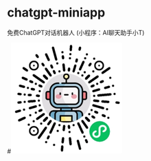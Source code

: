 # chatgpt-miniapp

免费ChatGPT对话机器人 (小程序：AI聊天助手小T)

#![AI聊天助手](https://github.com/openquay/chatgpt-miniapp/blob/main/m.jpg)
